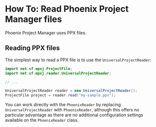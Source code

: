 # How To: Read Phoenix Project Manager files
Phoenix Project Manager uses PPX files.

## Reading PPX files
The simplest way to read a PPX file is to use the `UniversalProjectReader`:

```java
import net.sf.mpxj.ProjectFile;
import net.sf.mpxj.reader.UniversalProjectReader;

// ...

UniversalProjectReader reader = new UniversalProjectReader();
ProjectFile project = reader.read("my-sample.ppx");
```

You can work directly with the `PhoenixReader` by replacing
`UniversalProjectReader` with `PhoenixReader`, although this offers no
particular advantage as there are no additional configuration settings available
on the `PhoenixReader` class.
